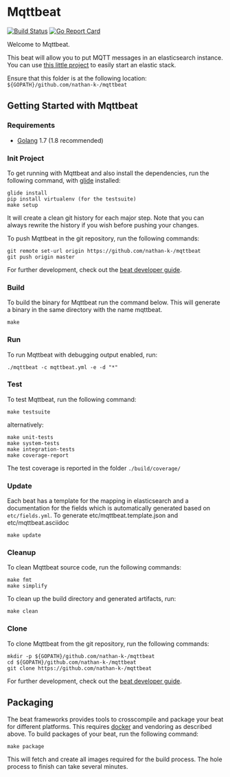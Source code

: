 # Mqttbeat
[![Build Status](https://travis-ci.org/nathan-K-/mqttbeat.svg?branch=master)](https://travis-ci.org/nathan-K-/mqttbeat)
[![Go Report Card](https://goreportcard.com/badge/github.com/nathan-K-/mqttbeat)](https://goreportcard.com/report/github.com/nathan-K-/mqttbeat)

Welcome to Mqttbeat.

This beat will allow you to put MQTT messages in an elasticsearch instance.
You can use [this little project](https://github.com/nathan-K-/stack-docker) to easily start an elastic stack.

Ensure that this folder is at the following location:
`${GOPATH}/github.com/nathan-k-/mqttbeat`

## Getting Started with Mqttbeat

### Requirements

* [Golang](https://golang.org/dl/) 1.7 (1.8 recommended)

### Init Project
To get running with Mqttbeat and also install the
dependencies, run the following command, with [glide](https://github.com/Masterminds/glide) installed:

```
glide install
pip install virtualenv (for the testsuite)
make setup
```

It will create a clean git history for each major step. Note that you can always rewrite the history if you wish before pushing your changes.

To push Mqttbeat in the git repository, run the following commands:

```
git remote set-url origin https://github.com/nathan-k-/mqttbeat
git push origin master
```

For further development, check out the [beat developer guide](https://www.elastic.co/guide/en/beats/libbeat/current/new-beat.html).

### Build

To build the binary for Mqttbeat run the command below. This will generate a binary
in the same directory with the name mqttbeat.

```
make
```


### Run

To run Mqttbeat with debugging output enabled, run:

```
./mqttbeat -c mqttbeat.yml -e -d "*"
```


### Test

To test Mqttbeat, run the following command:

```
make testsuite
```

alternatively:
```
make unit-tests
make system-tests
make integration-tests
make coverage-report
```

The test coverage is reported in the folder `./build/coverage/`

### Update

Each beat has a template for the mapping in elasticsearch and a documentation for the fields
which is automatically generated based on `etc/fields.yml`.
To generate etc/mqttbeat.template.json and etc/mqttbeat.asciidoc

```
make update
```


### Cleanup

To clean  Mqttbeat source code, run the following commands:

```
make fmt
make simplify
```

To clean up the build directory and generated artifacts, run:

```
make clean
```


### Clone

To clone Mqttbeat from the git repository, run the following commands:

```
mkdir -p ${GOPATH}/github.com/nathan-k-/mqttbeat
cd ${GOPATH}/github.com/nathan-k-/mqttbeat
git clone https://github.com/nathan-k-/mqttbeat
```


For further development, check out the [beat developer guide](https://www.elastic.co/guide/en/beats/libbeat/current/new-beat.html).


## Packaging

The beat frameworks provides tools to crosscompile and package your beat for different platforms. This requires [docker](https://www.docker.com/) and vendoring as described above. To build packages of your beat, run the following command:

```
make package
```

This will fetch and create all images required for the build process. The hole process to finish can take several minutes.
